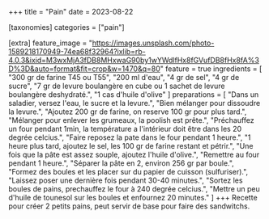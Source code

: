 +++
title = "Pain"
date = 2023-08-22

[taxonomies]
categories = ["pain"]

[extra]
feature_image = "https://images.unsplash.com/photo-1589218170949-74ea68f32964?ixlib=rb-4.0.3&ixid=M3wxMjA3fDB8MHxwaG90by1wYWdlfHx8fGVufDB8fHx8fA%3D%3D&auto=format&fit=crop&w=1470&q=80"
feature = true
ingredients = [
  "300 gr de farine T45 ou T55",
  "200 ml d'eau",
  "4 gr de sel",
  "4 gr de sucre",
  "7 gr de levure boulangère en cube ou 1 sachet de levure boulangère deshydraté.",
  "1 cas d'huile d'olive"
]
preparations = [
  "Dans un saladier, versez l'eau, le sucre et la levure.",
  "Bien mélanger pour dissoudre la levure.",
  "Ajoutez 200 gr de farine, on reserve 100 gr pour plus tard.",
  "Mélanger pour enlever les grumeaux, la poolish est prête.",
  "Préchauffez un four pendant 1min, la température a l'intérieur doit être dans les 20 degrée celcius.",
  "Faire reposez la pate dans le four pendant 1 heure.",
  "1 heure plus tard, ajoutez le sel, les 100 gr de farine restant et pétrir.",
  "Une fois que la pâte est assez souple, ajoutez l'huile d'olive.",
  "Remettre au four pendant 1 heure.",
  "Séparer la pâte en 2, environ 256 gr par boule.",
  "Formez des boules et les placer sur du papier de cuisson (sulfuriser).",
  "Laissez poser une dernière fois pendant 30-40 minutes.",
  "Sortez les boules de pains, prechauffez le four à 240 degrée celcius.",
  "Mettre un peu d'huile de tounesol sur les boules et enfournez 20 minutes."
]
+++
Recette pour créer 2 petits pains, peut servir de base pour faire des sandwitchs.
